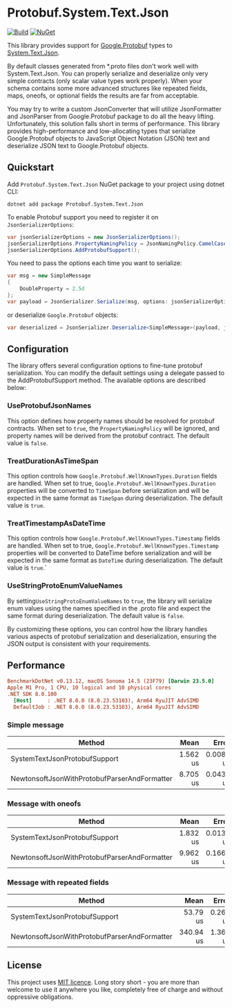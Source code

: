 # Protobuf.System.Text.Json

[![Build](https://github.com/Havret/Protobuf.System.Text.Json/actions/workflows/build.yml/badge.svg)](https://github.com/Havret/Protobuf.System.Text.Json/actions/workflows/build.yml)
[![NuGet](https://img.shields.io/nuget/vpre/Protobuf.System.Text.Json.svg)](https://www.nuget.org/packages/Protobuf.System.Text.Json/)

This library provides support for [Google.Protobuf](https://www.nuget.org/packages/Google.Protobuf) types to [System.Text.Json](https://www.nuget.org/packages/System.Text.Json/).

By default classes generated from *.proto files don't work well with System.Text.Json. You can properly serialize and deserialize only very simple contracts (only scalar value types work properly). When your schema contains some more advanced structures like repeated fields, maps, oneofs, or optional fields the results are far from acceptable. 

You may try to write a custom JsonConverter that will utilize JsonFormatter and JsonParser from Google.Protobuf package to do all the heavy lifting. Unfortunately, this solution falls short in terms of performance. This library provides high-performance and low-allocating types that serialize Google.Protobuf objects to JavaScript Object Notation (JSON) text and deserialize JSON text to Google.Protobuf objects.

## Quickstart

Add `Protobuf.System.Text.Json` NuGet package to your project using dotnet CLI:

```
dotnet add package Protobuf.System.Text.Json
```

To enable Protobuf support you need to register it on `JsonSerializerOptions`:

```csharp
var jsonSerializerOptions = new JsonSerializerOptions();
jsonSerializerOptions.PropertyNamingPolicy = JsonNamingPolicy.CamelCase;
jsonSerializerOptions.AddProtobufSupport();
```

You need to pass the options each time you want to serialize:

```csharp
var msg = new SimpleMessage
{
    DoubleProperty = 2.5d
};
var payload = JsonSerializer.Serialize(msg, options: jsonSerializerOptions);
```

or deserialize `Google.Protobuf` objects:

```csharp
var deserialized = JsonSerializer.Deserialize<SimpleMessage>(payload, jsonSerializerOptions);
```

## Configuration
The library offers several configuration options to fine-tune protobuf serialization. You can modify the default settings using a delegate passed to the AddProtobufSupport method. The available options are described below:

### UseProtobufJsonNames
This option defines how property names should be resolved for protobuf contracts. When set to `true`, the `PropertyNamingPolicy` will be ignored, and property names will be derived from the protobuf contract. The default value is `false`.

### TreatDurationAsTimeSpan
This option controls how `Google.Protobuf.WellKnownTypes.Duration` fields are handled. When set to true, `Google.Protobuf.WellKnownTypes.Duration` properties will be converted to `TimeSpan` before serialization and will be expected in the same format as `TimeSpan` during deserialization. The default value is `true`.

### TreatTimestampAsDateTime
This option controls how `Google.Protobuf.WellKnownTypes.Timestamp` fields are handled. When set to true, `Google.Protobuf.WellKnownTypes.Timestamp` properties will be converted to DateTime before serialization and will be expected in the same format as `DateTime` during deserialization. The default value is `true`.`

### UseStringProtoEnumValueNames
By setting`UseStringProtoEnumValueNames` to `true`, the library will serialize enum values using the names specified in the .proto file and expect the same format during deserialization. The default value is `false`.

By customizing these options, you can control how the library handles various aspects of protobuf serialization and deserialization, ensuring the JSON output is consistent with your requirements.

## Performance

``` ini
BenchmarkDotNet v0.13.12, macOS Sonoma 14.5 (23F79) [Darwin 23.5.0]
Apple M1 Pro, 1 CPU, 10 logical and 10 physical cores
.NET SDK 8.0.100
  [Host]     : .NET 8.0.0 (8.0.23.53103), Arm64 RyuJIT AdvSIMD
  DefaultJob : .NET 8.0.0 (8.0.23.53103), Arm64 RyuJIT AdvSIMD
```

### Simple message

| Method                                       | Mean     | Error     | StdDev    |
|--------------------------------------------- |---------:|----------:|----------:|
| SystemTextJsonProtobufSupport                | 1.562 us | 0.0080 us | 0.0074 us |
| NewtonsoftJsonWithProtobufParserAndFormatter | 8.705 us | 0.0432 us | 0.0383 us |

### Message with oneofs

| Method                                       | Mean     | Error     | StdDev    |
|--------------------------------------------- |---------:|----------:|----------:|
| SystemTextJsonProtobufSupport                | 1.832 us | 0.0132 us | 0.0117 us |
| NewtonsoftJsonWithProtobufParserAndFormatter | 9.962 us | 0.1668 us | 0.1561 us |

### Message with repeated fields

| Method                                       | Mean      | Error    | StdDev   |
|--------------------------------------------- |----------:|---------:|---------:|
| SystemTextJsonProtobufSupport                |  53.79 us | 0.262 us | 0.232 us |
| NewtonsoftJsonWithProtobufParserAndFormatter | 340.94 us | 1.360 us | 1.205 us |

## License

This project uses [MIT licence](https://github.com/Havret/Protobuf.System.Text.Json/blob/main/LICENSE). Long story short - you are more than welcome to use it anywhere you like, completely free of charge and without oppressive obligations.
